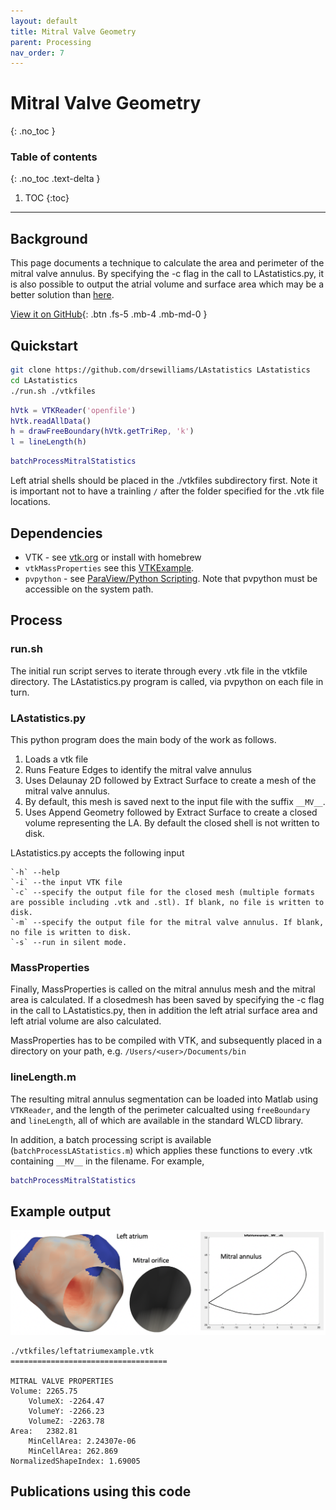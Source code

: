 ```yaml
---
layout: default
title: Mitral Valve Geometry
parent: Processing
nav_order: 7
---
```


# Mitral Valve Geometry
{: .no_toc }

### Table of contents
{: .no_toc .text-delta }

1. TOC
{:toc}

---

## Background
This page documents a technique to calculate the area and perimeter of the mitral valve annulus. By specifying the -c flag in the call to LAstatistics.py, it is also possible to output the atrial volume and surface area which may be a better solution than [here](/docs/processing/atrialvolume).

[View it on GitHub](https://github.com/drsewilliams/LAstatistics){: .btn .fs-5 .mb-4 .mb-md-0 }

## Quickstart
```bash
git clone https://github.com/drsewilliams/LAstatistics LAstatistics
cd LAstatistics
./run.sh ./vtkfiles
```
```matlab
hVtk = VTKReader('openfile')
hVtk.readAllData()
h = drawFreeBoundary(hVtk.getTriRep, 'k')
l = lineLength(h)
```
```matlab
batchProcessMitralStatistics
```
Left atrial shells should be placed in the ./vtkfiles subdirectory first. Note it is important not to have a trainling `/` after the folder specified for the .vtk file locations.

## Dependencies
- VTK - see [vtk.org](www.vtk.org) or install with homebrew
- `vtkMassProperties` see this [VTKExample](https://lorensen.github.io/VTKExamples/site/Cxx/Utilities/MassProperties/).
- `pvpython` - see [ParaView/Python Scripting](https://www.paraview.org/Wiki/ParaView/Python_Scripting). Note that pvpython must be accessible on the system path.


## Process

### run.sh
The initial run script serves to iterate through every .vtk file in the vtkfile directory. The LAstatistics.py program is called, via pvpython on each file in turn.

### LAstatistics.py
This python program does the main body of the work as follows.
1. Loads a vtk file
2. Runs Feature Edges to identify the mitral valve annulus
3. Uses Delaunay 2D followed by Extract Surface to create a mesh of the mitral valve annulus.
4. By default, this mesh is saved next to the input file with the suffix `__MV__`.
5. Uses Append Geometry followed by Extract Surface to create a closed volume representing the LA. By default the closed shell is not written to disk.

LAstatistics.py accepts the following input
```
`-h` --help
`-i` --the input VTK file
`-c` --specify the output file for the closed mesh (multiple formats are possible including .vtk and .stl). If blank, no file is written to disk.
`-m` --specify the output file for the mitral valve annulus. If blank, no file is written to disk.
`-s` --run in silent mode.
```

### MassProperties
Finally, MassProperties is called on the mitral annulus mesh and the mitral area is calculated. If a closedmesh has been saved by specifying the -c flag in the call to LAstatistics.py, then in addition the left atrial surface area and left atrial volume are also calculated.

MassProperties has to be compiled with VTK, and subsequently placed in a directory on your path, e.g. `/Users/<user>/Documents/bin`

### lineLength.m
The resulting mitral annulus segmentation can be loaded into Matlab using `VTKReader`, and the length of the perimeter calcualted using `freeBoundary` and `lineLength`, all of which are available in the standard WLCD library.

In addition, a batch processing script is available (`batchProcessLAStatistics.m`) which applies these functions to every .vtk containing `__MV__` in the filename. For example,

```matlab
batchProcessMitralStatistics
```

## Example output
![](/assets/images/mitral-annulus.png)

```
./vtkfiles/leftatriumexample.vtk
===================================

MITRAL VALVE PROPERTIES
Volume: 2265.75
    VolumeX: -2264.47
    VolumeY: -2266.23
    VolumeZ: -2263.78
Area:   2382.81
    MinCellArea: 2.24307e-06
    MinCellArea: 262.869
NormalizedShapeIndex: 1.69005
```

## Publications using this code
